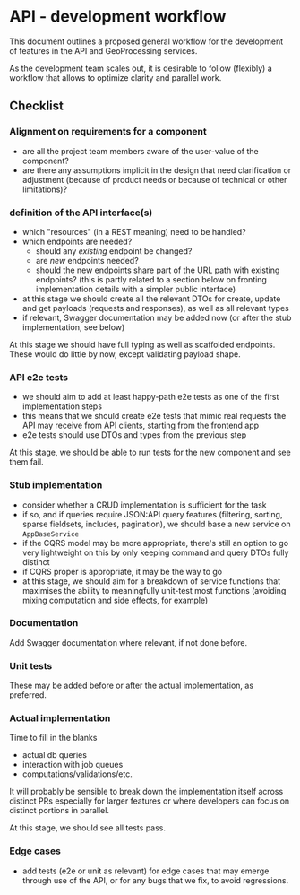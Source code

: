 # API - development workflow

This document outlines a proposed general workflow for the development of
features in the API and GeoProcessing services.

As the development team scales out, it is desirable to follow (flexibly) a
workflow that allows to optimize clarity and parallel work.

## Checklist

### Alignment on requirements for a component

* are all the project team members aware of the user-value of the component?
* are there any assumptions implicit in the design that need clarification or
  adjustment (because of product needs or because of technical or other
  limitations)?

### definition of the API interface(s)

* which "resources" (in a REST meaning) need to be handled?
* which endpoints are needed?
  * should any *existing* endpoint be changed?
  * are *new* endpoints needed?
  * should the new endpoints share part of the URL path with existing
    endpoints? (this is partly related to a section below on fronting
    implementation details with a simpler public interface)
* at this stage we should create all the relevant DTOs for create, update and
  get payloads (requests and responses), as well as all relevant types
* if relevant, Swagger documentation may be added now (or after the stub
  implementation, see below)
  
At this stage we should have full typing as well as scaffolded endpoints. These
would do little by now, except validating payload shape.

### API e2e tests

* we should aim to add at least happy-path e2e tests as one of the first
  implementation steps
* this means that we should create e2e tests that mimic real requests the API
  may receive from API clients, starting from the frontend app
* e2e tests should use DTOs and types from the previous step

At this stage, we should be able to run tests for the new component and see them
fail.

### Stub implementation

* consider whether a CRUD implementation is sufficient for the task
* if so, and if queries require JSON:API query features (filtering, sorting,
  sparse fieldsets, includes, pagination), we should base a new service on
  `AppBaseService`
* if the CQRS model may be more appropriate, there's still an option to go
  very lightweight on this by only keeping command and query DTOs fully distinct
* if CQRS proper is appropriate, it may be the way to go
* at this stage, we should aim for a breakdown of service functions that
  maximises the ability to meaningfully unit-test most functions (avoiding
  mixing computation and side effects, for example)

### Documentation

Add Swagger documentation where relevant, if not done before.

### Unit tests

These may be added before or after the actual implementation, as preferred.

### Actual implementation

Time to fill in the blanks

* actual db queries
* interaction with job queues
* computations/validations/etc.

It will probably be sensible to break down the implementation itself across
distinct PRs especially for larger features or where developers can focus on
distinct portions in parallel.

At this stage, we should see all tests pass.

### Edge cases

* add tests (e2e or unit as relevant) for edge cases that may emerge through
  use of the API, or for any bugs that we fix, to avoid regressions.

